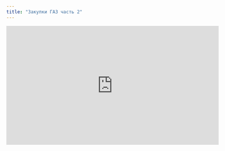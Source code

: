 ```yaml
---
title: "Закупки ГАЗ часть 2"
---
```


<iframe width="560" height="315" src="https://www.youtube.com/embed/5Exkf8rlGAk" title="YouTube video player" frameborder="0" allow="accelerometer; autoplay; clipboard-write; encrypted-media; gyroscope; picture-in-picture; web-share" allowfullscreen></iframe>